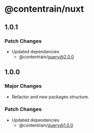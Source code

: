 # @contentrain/nuxt

## 1.0.1

### Patch Changes

- Updated dependencies
  - @contentrain/query@2.0.0

## 1.0.0

### Major Changes

- Refactor and new packages structure.

### Patch Changes

- Updated dependencies
  - @contentrain/query@1.0.0
